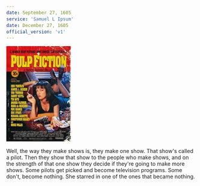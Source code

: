 ```yaml
---
date: September 27, 1605
service: 'Samuel L Ipsum'
date: December 27, 1605
official_version: 'v1'
---
```


![Pulp](img/pulp.png)

Well, the way they make shows is, they make one show. That show's called a pilot. Then they show that show to the people who make shows, and on the strength of that one show they decide if they're going to make more shows. Some pilots get picked and become television programs. Some don't, become nothing. She starred in one of the ones that became nothing.
